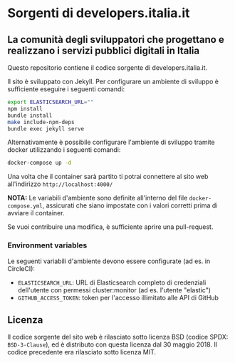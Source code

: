 # Sorgenti di developers.italia.it

## La comunità degli sviluppatori che progettano e realizzano i servizi pubblici digitali in Italia

Questo repositorio contiene il codice sorgente di developers.italia.it.

Il sito è sviluppato con Jekyll. Per configurare un ambiente di sviluppo è sufficiente eseguire i seguenti comandi:

```bash
export ELASTICSEARCH_URL=""
npm install
bundle install
make include-npm-deps
bundle exec jekyll serve
```

Alternativamente è possibile configurare l'ambiente di sviluppo tramite docker utilizzando i seguenti comandi:

```bash
docker-compose up -d
```
Una volta che il container sarà partito ti potrai connettere al sito web all'indirizzo `http://localhost:4000/`

**NOTA:** Le variabili d'ambiente sono definite all'interno del file `docker-compose.yml`, assicurati che siano impostate con i valori corretti prima di avviare il container. 

Se vuoi contribuire una modifica, è sufficiente aprire una pull-request.

### Environment variables

Le seguenti variabili d'ambiente devono essere configurate (ad es. in CircleCI):

* `ELASTICSEARCH_URL`: URL di Elasticsearch completo di credenziali dell'utente con permessi cluster:monitor (ad es. l'utente "elastic")
* `GITHUB_ACCESS_TOKEN`: token per l'accesso illimitato alle API di GitHub

## Licenza

Il codice sorgente del sito web è rilasciato sotto licenza BSD (codice SPDX: `BSD-3-Clause`), ed è distributo con questa licenza dal 30 maggio 2018. Il codice precedente era rilasciato sotto licenza MIT.
